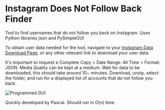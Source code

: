 # Instagram Does Not Follow Back Finder
Tool to find usernames that do not follow you back on Instagram. Uses Python libraries json and PySimpleGUI


To obtain user data needed for the tool, navigate to your [Instagram Data Download Page](https://accountscenter.instagram.com/info_and_permissions/dyi/), or any other relevant link to download your user data. 

It's important to request a Complete Copy > Date Range: All Time > Format: JSON. Media Quality can be kept at a medium. Wait for data to be downloaded, this should take around 10~ minutes. Download, unzip, select the folder, and run for a displayed list of accounts that do not follow you back.

![Programmed GUI](https://cdn.discordapp.com/attachments/1195594062439399484/1195594778302226572/image.png?ex=65b48f68&is=65a21a68&hm=1307f95308c58ceb8621ac179d0383892ee41a1ded790dbd0e03be48ac05e5fb&)

Quickly developed by Pascal. Should run in O(n) time.
